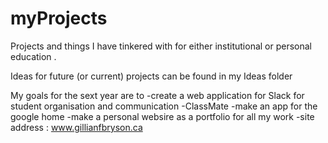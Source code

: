 # myProjects
Projects and things I have tinkered with for either institutional or personal education .

Ideas for future (or current) projects can be found in my Ideas folder

My goals for the sext year are to 
	-create a web application for Slack for student organisation and communication
		-ClassMate
	-make an app for the google home
	-make a personal websire as a portfolio for all my work
		-site address : www.gillianfbryson.ca


